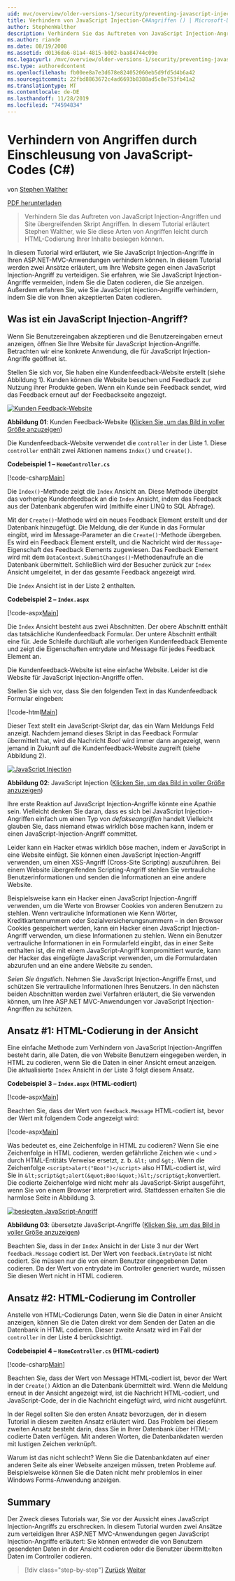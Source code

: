 ```yaml
---
uid: mvc/overview/older-versions-1/security/preventing-javascript-injection-attacks-cs
title: Verhindern von JavaScript Injection-C#Angriffen () | Microsoft-Dokumentation
author: StephenWalther
description: Verhindern Sie das Auftreten von JavaScript Injection-Angriffen und Site übergreifenden Skript Angriffen. In diesem Tutorial erläutert Stephen Walther, wie Sie ganz einfach
ms.author: riande
ms.date: 08/19/2008
ms.assetid: d0136da6-81a4-4815-b002-baa84744c09e
msc.legacyurl: /mvc/overview/older-versions-1/security/preventing-javascript-injection-attacks-cs
msc.type: authoredcontent
ms.openlocfilehash: fb00ee8a7e3d678e824052060eb5d9fd5d4b6a42
ms.sourcegitcommit: 22fbd8863672c4ad6693b8388ad5c8e753fb41a2
ms.translationtype: MT
ms.contentlocale: de-DE
ms.lasthandoff: 11/28/2019
ms.locfileid: "74594834"
---
```

# <a name="preventing-javascript-injection-attacks-c"></a>Verhindern von Angriffen durch Einschleusung von JavaScript-Codes (C#)

von [Stephen Walther](https://github.com/StephenWalther)

[PDF herunterladen](https://download.microsoft.com/download/8/4/8/84843d8d-1575-426c-bcb5-9d0c42e51416/ASPNET_MVC_Tutorial_06_CS.pdf)

> Verhindern Sie das Auftreten von JavaScript Injection-Angriffen und Site übergreifenden Skript Angriffen. In diesem Tutorial erläutert Stephen Walther, wie Sie diese Arten von Angriffen leicht durch HTML-Codierung Ihrer Inhalte besiegen können.

In diesem Tutorial wird erläutert, wie Sie JavaScript Injection-Angriffe in Ihren ASP.NET-MVC-Anwendungen verhindern können. In diesem Tutorial werden zwei Ansätze erläutert, um Ihre Website gegen einen JavaScript Injection-Angriff zu verteidigen. Sie erfahren, wie Sie JavaScript Injection-Angriffe vermeiden, indem Sie die Daten codieren, die Sie anzeigen. Außerdem erfahren Sie, wie Sie JavaScript Injection-Angriffe verhindern, indem Sie die von Ihnen akzeptierten Daten codieren.

## <a name="what-is-a-javascript-injection-attack"></a>Was ist ein JavaScript Injection-Angriff?

Wenn Sie Benutzereingaben akzeptieren und die Benutzereingaben erneut anzeigen, öffnen Sie Ihre Website für JavaScript Injection-Angriffe. Betrachten wir eine konkrete Anwendung, die für JavaScript Injection-Angriffe geöffnet ist.

Stellen Sie sich vor, Sie haben eine Kundenfeedback-Website erstellt (siehe Abbildung 1). Kunden können die Website besuchen und Feedback zur Nutzung ihrer Produkte geben. Wenn ein Kunde sein Feedback sendet, wird das Feedback erneut auf der Feedbackseite angezeigt.

[![Kunden Feedback-Website](preventing-javascript-injection-attacks-cs/_static/image2.png)](preventing-javascript-injection-attacks-cs/_static/image1.png)

**Abbildung 01**: Kunden Feedback-Website ([Klicken Sie, um das Bild in voller Größe anzuzeigen](preventing-javascript-injection-attacks-cs/_static/image3.png))

Die Kundenfeedback-Website verwendet die `controller` in der Liste 1. Diese `controller` enthält zwei Aktionen namens `Index()` und `Create()`.

**Codebeispiel 1 – `HomeController.cs`**

[!code-csharp[Main](preventing-javascript-injection-attacks-cs/samples/sample1.cs)]

Die `Index()`-Methode zeigt die `Index` Ansicht an. Diese Methode übergibt das vorherige Kundenfeedback an die `Index` Ansicht, indem das Feedback aus der Datenbank abgerufen wird (mithilfe einer LINQ to SQL Abfrage).

Mit der `Create()`-Methode wird ein neues Feedback Element erstellt und der Datenbank hinzugefügt. Die Meldung, die der Kunde in das Formular eingibt, wird im Message-Parameter an die `Create()`-Methode übergeben. Es wird ein Feedback Element erstellt, und die Nachricht wird der `Message`-Eigenschaft des Feedback Elements zugewiesen. Das Feedback Element wird mit dem `DataContext.SubmitChanges()`-Methodenaufrufe an die Datenbank übermittelt. Schließlich wird der Besucher zurück zur `Index` Ansicht umgeleitet, in der das gesamte Feedback angezeigt wird.

Die `Index` Ansicht ist in der Liste 2 enthalten.

**Codebeispiel 2 – `Index.aspx`**

[!code-aspx[Main](preventing-javascript-injection-attacks-cs/samples/sample2.aspx)]

Die `Index` Ansicht besteht aus zwei Abschnitten. Der obere Abschnitt enthält das tatsächliche Kundenfeedback Formular. Der untere Abschnitt enthält eine für. Jede Schleife durchläuft alle vorherigen Kundenfeedback Elemente und zeigt die Eigenschaften entrydate und Message für jedes Feedback Element an.

Die Kundenfeedback-Website ist eine einfache Website. Leider ist die Website für JavaScript Injection-Angriffe offen.

Stellen Sie sich vor, dass Sie den folgenden Text in das Kundenfeedback Formular eingeben:

[!code-html[Main](preventing-javascript-injection-attacks-cs/samples/sample3.html)]

Dieser Text stellt ein JavaScript-Skript dar, das ein Warn Meldungs Feld anzeigt. Nachdem jemand dieses Skript in das Feedback Formular übermittelt hat, wird die Nachricht <em>Boo!</em> wird immer dann angezeigt, wenn jemand in Zukunft auf die Kundenfeedback-Website zugreift (siehe Abbildung 2).

[![JavaScript Injection](preventing-javascript-injection-attacks-cs/_static/image5.png)](preventing-javascript-injection-attacks-cs/_static/image4.png)

**Abbildung 02**: JavaScript Injection ([Klicken Sie, um das Bild in voller Größe anzuzeigen](preventing-javascript-injection-attacks-cs/_static/image6.png))

Ihre erste Reaktion auf JavaScript Injection-Angriffe könnte eine Apathie sein. Vielleicht denken Sie daran, dass es sich bei JavaScript Injection-Angriffen einfach um einen Typ von *defakseangriffen* handelt Vielleicht glauben Sie, dass niemand etwas wirklich böse machen kann, indem er einen JavaScript-Injection-Angriff committet.

Leider kann ein Hacker etwas wirklich böse machen, indem er JavaScript in eine Website einfügt. Sie können einen JavaScript Injection-Angriff verwenden, um einen XSS-Angriff (Cross-Site Scripting) auszuführen. Bei einem Website übergreifenden Scripting-Angriff stehlen Sie vertrauliche Benutzerinformationen und senden die Informationen an eine andere Website.

Beispielsweise kann ein Hacker einen JavaScript Injection-Angriff verwenden, um die Werte von Browser Cookies von anderen Benutzern zu stehlen. Wenn vertrauliche Informationen wie Kenn Wörter, Kreditkartennummern oder Sozialversicherungsnummern – in den Browser Cookies gespeichert werden, kann ein Hacker einen JavaScript Injection-Angriff verwenden, um diese Informationen zu stehlen. Wenn ein Benutzer vertrauliche Informationen in ein Formularfeld eingibt, das in einer Seite enthalten ist, die mit einem JavaScript-Angriff kompromittiert wurde, kann der Hacker das eingefügte JavaScript verwenden, um die Formulardaten abzurufen und an eine andere Website zu senden.

*Seien Sie ängstlich*. Nehmen Sie JavaScript Injection-Angriffe Ernst, und schützen Sie vertrauliche Informationen Ihres Benutzers. In den nächsten beiden Abschnitten werden zwei Verfahren erläutert, die Sie verwenden können, um Ihre ASP.NET MVC-Anwendungen vor JavaScript Injection-Angriffen zu schützen.

## <a name="approach-1-html-encode-in-the-view"></a>Ansatz #1: HTML-Codierung in der Ansicht

Eine einfache Methode zum Verhindern von JavaScript Injection-Angriffen besteht darin, alle Daten, die von Website Benutzern eingegeben werden, in HTML zu codieren, wenn Sie die Daten in einer Ansicht erneut anzeigen. Die aktualisierte `Index` Ansicht in der Liste 3 folgt diesem Ansatz.

**Codebeispiel 3 – `Index.aspx` (HTML-codiert)**

[!code-aspx[Main](preventing-javascript-injection-attacks-cs/samples/sample4.aspx)]

Beachten Sie, dass der Wert von `feedback.Message` HTML-codiert ist, bevor der Wert mit folgendem Code angezeigt wird:

[!code-aspx[Main](preventing-javascript-injection-attacks-cs/samples/sample5.aspx)]

Was bedeutet es, eine Zeichenfolge in HTML zu codieren? Wenn Sie eine Zeichenfolge in HTML codieren, werden gefährliche Zeichen wie `<` und `>` durch HTML-Entitäts Verweise ersetzt, z. b. `&lt;` und `&gt;`. Wenn die Zeichenfolge `<script>alert("Boo!")</script>` also HTML-codiert ist, wird Sie in `&lt;script&gt;alert(&quot;Boo!&quot;)&lt;/script&gt;`konvertiert. Die codierte Zeichenfolge wird nicht mehr als JavaScript-Skript ausgeführt, wenn Sie von einem Browser interpretiert wird. Stattdessen erhalten Sie die harmlose Seite in Abbildung 3.

[![besiegten JavaScript-Angriff](preventing-javascript-injection-attacks-cs/_static/image8.png)](preventing-javascript-injection-attacks-cs/_static/image7.png)

**Abbildung 03**: übersetzte JavaScript-Angriffe ([Klicken Sie, um das Bild in voller Größe anzuzeigen](preventing-javascript-injection-attacks-cs/_static/image9.png))

Beachten Sie, dass in der `Index` Ansicht in der Liste 3 nur der Wert `feedback.Message` codiert ist. Der Wert von `feedback.EntryDate` ist nicht codiert. Sie müssen nur die von einem Benutzer eingegebenen Daten codieren. Da der Wert von entrydate im Controller generiert wurde, müssen Sie diesen Wert nicht in HTML codieren.

## <a name="approach-2-html-encode-in-the-controller"></a>Ansatz #2: HTML-Codierung im Controller

Anstelle von HTML-Codierungs Daten, wenn Sie die Daten in einer Ansicht anzeigen, können Sie die Daten direkt vor dem Senden der Daten an die Datenbank in HTML codieren. Dieser zweite Ansatz wird im Fall der `controller` in der Liste 4 berücksichtigt.

**Codebeispiel 4 – `HomeController.cs` (HTML-codiert)**

[!code-csharp[Main](preventing-javascript-injection-attacks-cs/samples/sample6.cs)]

Beachten Sie, dass der Wert von Message HTML-codiert ist, bevor der Wert in der `Create()` Aktion an die Datenbank übermittelt wird. Wenn die Meldung erneut in der Ansicht angezeigt wird, ist die Nachricht HTML-codiert, und JavaScript-Code, der in die Nachricht eingefügt wird, wird nicht ausgeführt.

In der Regel sollten Sie den ersten Ansatz bevorzugen, der in diesem Tutorial in diesem zweiten Ansatz erläutert wird. Das Problem bei diesem zweiten Ansatz besteht darin, dass Sie in Ihrer Datenbank über HTML-codierte Daten verfügen. Mit anderen Worten, die Datenbankdaten werden mit lustigen Zeichen verknüpft.

Warum ist das nicht schlecht? Wenn Sie die Datenbankdaten auf einer anderen Seite als einer Webseite anzeigen müssen, treten Probleme auf. Beispielsweise können Sie die Daten nicht mehr problemlos in einer Windows Forms-Anwendung anzeigen.

## <a name="summary"></a>Summary

Der Zweck dieses Tutorials war, Sie vor der Aussicht eines JavaScript Injection-Angriffs zu erschrecken. In diesem Tutorial wurden zwei Ansätze zum verteidigen Ihrer ASP.NET MVC-Anwendungen gegen JavaScript Injection-Angriffe erläutert: Sie können entweder die von Benutzern gesendeten Daten in der Ansicht codieren oder die Benutzer übermittelten Daten im Controller codieren.

> [!div class="step-by-step"]
> [Zurück](authenticating-users-with-windows-authentication-cs.md)
> [Weiter](authenticating-users-with-forms-authentication-vb.md)

